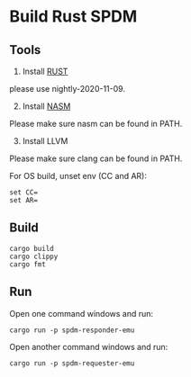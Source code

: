 # Build Rust SPDM

## Tools

1. Install [RUST](https://www.rust-lang.org/)

please use nightly-2020-11-09.

2. Install [NASM](https://www.nasm.us/)

Please make sure nasm can be found in PATH.

3. Install LLVM

Please make sure clang can be found in PATH.

For OS build, unset env (CC and AR):

```
set CC=
set AR=
```

## Build

```
cargo build
cargo clippy
cargo fmt
```

## Run

Open one command windows and run:
```
cargo run -p spdm-responder-emu
```

Open another command windows and run:
```
cargo run -p spdm-requester-emu
```